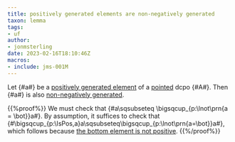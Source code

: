 ```yaml
---
title: positively generated elements are non-negatively generated
taxon: lemma
tags: 
- uf
author:
- jonmsterling
date: 2023-02-16T18:10:46Z
macros:
- include: jms-001M
---
```


Let {#a#} be a [positively generated element](jms-002F) of a [pointed](jms-001S) dcpo {#A#}. Then {#a#} is also [non-negatively generated](jms-002J).

{{%proof%}}
We must check that {#a\sqsubseteq \bigsqcup_{p:\lnot\prn{a = \bot}}a#}. By assumption, it suffices to check that {#\bigsqcup_{p:\IsPos\,a}a\sqsubseteq\bigsqcup_{p:\lnot\prn{a=\bot}}a#}, which follows because [the bottom element is not positive](jms-002H).
{{%/proof%}}
